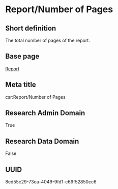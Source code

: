 # Report/Number of Pages
## Short definition
The total number of pages of the report.
## Base page
[Report](https://github.com/EuroCRIS/CASRAI-Dictionairies/blob/main/Objects/Report.md)
## Meta title
csr:Report/Number of Pages
## Research Admin Domain
True
## Research Data Domain
False
## UUID
8ed55c29-73ea-4049-9fd1-c69f52850cc6
